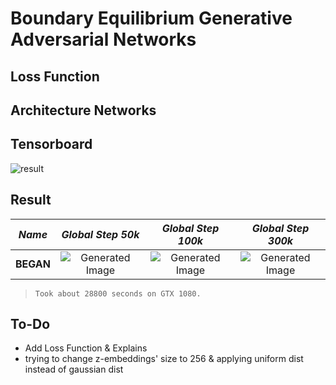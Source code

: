 # Boundary Equilibrium Generative Adversarial Networks

## Loss Function


## Architecture Networks


## Tensorboard

![result](https://github.com/kozistr/Awesome-GANs/blob/master/BEGAN/began_tb.png)

## Result

*Name* | *Global Step 50k* | *Global Step 100k* | *Global Step 300k*
:---: | :---: | :---: | :---:
**BEGAN**     | ![Generated Image](https://github.com/kozistr/Awesome-GANs/blob/master/BEGAN/gen_img/train_50000.png) | ![Generated Image](https://github.com/kozistr/Awesome-GANs/blob/master/BEGAN/gen_img/train_100000.png) | ![Generated Image](https://github.com/kozistr/Awesome-GANs/blob/master/BEGAN/gen_img/train_300000.png)

> ```Took about 28800 seconds on GTX 1080.```

## To-Do
* Add Loss Function & Explains
* trying to change z-embeddings' size to 256 & applying uniform dist instead of gaussian dist
